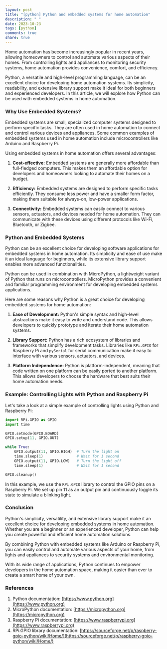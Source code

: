 ```yaml
---
layout: post
title: "[python] Python and embedded systems for home automation"
description: " "
date: 2023-10-23
tags: [python]
comments: true
share: true
---
```


Home automation has become increasingly popular in recent years, allowing homeowners to control and automate various aspects of their homes. From controlling lights and appliances to monitoring security systems, home automation provides convenience, comfort, and efficiency.

Python, a versatile and high-level programming language, can be an excellent choice for developing home automation systems. Its simplicity, readability, and extensive library support make it ideal for both beginners and experienced developers. In this article, we will explore how Python can be used with embedded systems in home automation.

### Why Use Embedded Systems?

Embedded systems are small, specialized computer systems designed to perform specific tasks. They are often used in home automation to connect and control various devices and appliances. Some common examples of embedded systems used in home automation include microcontrollers like Arduino and Raspberry Pi.

Using embedded systems in home automation offers several advantages:

1. **Cost-effective:** Embedded systems are generally more affordable than full-fledged computers. This makes them an affordable option for developers and homeowners looking to automate their homes on a budget.

2. **Efficiency:** Embedded systems are designed to perform specific tasks efficiently. They consume less power and have a smaller form factor, making them suitable for always-on, low-power applications.

3. **Connectivity:** Embedded systems can easily connect to various sensors, actuators, and devices needed for home automation. They can communicate with these devices using different protocols like Wi-Fi, Bluetooth, or Zigbee.

### Python and Embedded Systems

Python can be an excellent choice for developing software applications for embedded systems in home automation. Its simplicity and ease of use make it an ideal language for beginners, while its extensive library support enables more advanced functionalities.

Python can be used in combination with MicroPython, a lightweight variant of Python that runs on microcontrollers. MicroPython provides a convenient and familiar programming environment for developing embedded systems applications.

Here are some reasons why Python is a great choice for developing embedded systems for home automation:

1. **Ease of Development:** Python's simple syntax and high-level abstractions make it easy to write and understand code. This allows developers to quickly prototype and iterate their home automation systems.

2. **Library Support:** Python has a rich ecosystem of libraries and frameworks that simplify development tasks. Libraries like `RPi.GPIO` for Raspberry Pi and `pySerial` for serial communication make it easy to interface with various sensors, actuators, and devices.

3. **Platform Independence:** Python is platform-independent, meaning that code written on one platform can be easily ported to another platform. This allows developers to choose the hardware that best suits their home automation needs.

### Example: Controlling Lights with Python and Raspberry Pi

Let's take a look at a simple example of controlling lights using Python and Raspberry Pi:

```python
import RPi.GPIO as GPIO
import time

GPIO.setmode(GPIO.BOARD)
GPIO.setup(11, GPIO.OUT)

while True:
    GPIO.output(11, GPIO.HIGH)  # Turn the light on
    time.sleep(1)               # Wait for 1 second
    GPIO.output(11, GPIO.LOW)   # Turn the light off
    time.sleep(1)               # Wait for 1 second

GPIO.cleanup()
```

In this example, we use the `RPi.GPIO` library to control the GPIO pins on a Raspberry Pi. We set up pin 11 as an output pin and continuously toggle its state to simulate a blinking light.

### Conclusion

Python's simplicity, versatility, and extensive library support make it an excellent choice for developing embedded systems in home automation. Whether you are a beginner or an experienced developer, Python can help you create powerful and efficient home automation solutions.

By combining Python with embedded systems like Arduino or Raspberry Pi, you can easily control and automate various aspects of your home, from lights and appliances to security systems and environmental monitoring.

With its wide range of applications, Python continues to empower developers in the home automation space, making it easier than ever to create a smart home of your own.

### References

1. Python documentation: [https://www.python.org](https://www.python.org)
2. MicroPython documentation: [https://micropython.org](https://micropython.org)
3. Raspberry Pi documentation: [https://www.raspberrypi.org](https://www.raspberrypi.org)
4. RPi.GPIO library documentation: [https://sourceforge.net/p/raspberry-gpio-python/wiki/Home/](https://sourceforge.net/p/raspberry-gpio-python/wiki/Home/)